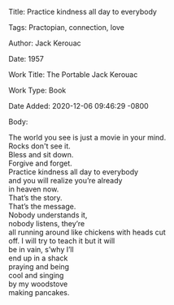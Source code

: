 Title:  Practice kindness all day to everybody

Tags:   Practopian, connection, love

Author: Jack Kerouac

Date:   1957

Work Title: The Portable Jack Kerouac

Work Type: Book

Date Added: 2020-12-06 09:46:29 -0800

Body: 

The world you see is just a movie in your mind.  
Rocks don't see it.  
Bless and sit down.  
Forgive and forget.  
Practice kindness all day to everybody  
and you will realize you’re already  
in heaven now.  
That’s the story.  
That’s the message.  
Nobody understands it,  
nobody listens, they’re  
all running around like chickens with heads cut   
off. I will try to teach it but it will   
be in vain, s’why I’ll   
end up in a shack   
praying and being  
cool and singing   
by my woodstove   
making pancakes.

